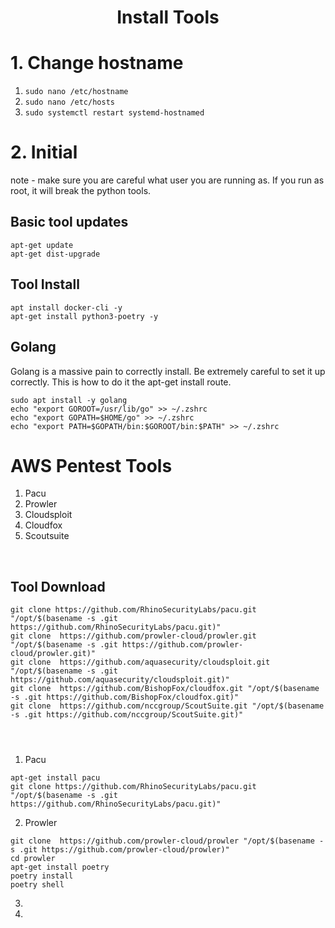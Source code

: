 

<h1 align="center">Install Tools</h1>

# 1. Change hostname
1. `sudo nano /etc/hostname`
2. `sudo nano /etc/hosts`
3. `sudo systemctl restart systemd-hostnamed`



# 2. Initial
note - make sure you are careful what user you are running as. If you run as root, it will break the python tools. 

## Basic tool updates
```
apt-get update
apt-get dist-upgrade
```

## Tool Install
```
apt install docker-cli -y
apt-get install python3-poetry -y

```

## Golang
Golang is a massive pain to correctly install. Be extremely careful to set it up correctly. This is how to do it the apt-get install route. 
```
sudo apt install -y golang
echo "export GOROOT=/usr/lib/go" >> ~/.zshrc
echo "export GOPATH=$HOME/go" >> ~/.zshrc
echo "export PATH=$GOPATH/bin:$GOROOT/bin:$PATH" >> ~/.zshrc
```


# AWS Pentest Tools

1. Pacu
2. Prowler
3. Cloudsploit
4. Cloudfox
5. Scoutsuite

&nbsp;

## Tool Download

```
git clone https://github.com/RhinoSecurityLabs/pacu.git "/opt/$(basename -s .git https://github.com/RhinoSecurityLabs/pacu.git)"
git clone  https://github.com/prowler-cloud/prowler.git "/opt/$(basename -s .git https://github.com/prowler-cloud/prowler.git)"
git clone  https://github.com/aquasecurity/cloudsploit.git "/opt/$(basename -s .git https://github.com/aquasecurity/cloudsploit.git)"
git clone  https://github.com/BishopFox/cloudfox.git "/opt/$(basename -s .git https://github.com/BishopFox/cloudfox.git)"
git clone  https://github.com/nccgroup/ScoutSuite.git "/opt/$(basename -s .git https://github.com/nccgroup/ScoutSuite.git)"




```


1. Pacu 

```
apt-get install pacu
git clone https://github.com/RhinoSecurityLabs/pacu.git "/opt/$(basename -s .git https://github.com/RhinoSecurityLabs/pacu.git)"
```

2. Prowler
```
git clone  https://github.com/prowler-cloud/prowler "/opt/$(basename -s .git https://github.com/prowler-cloud/prowler)"
cd prowler
apt-get install poetry
poetry install
poetry shell

```


3. 
4. 
